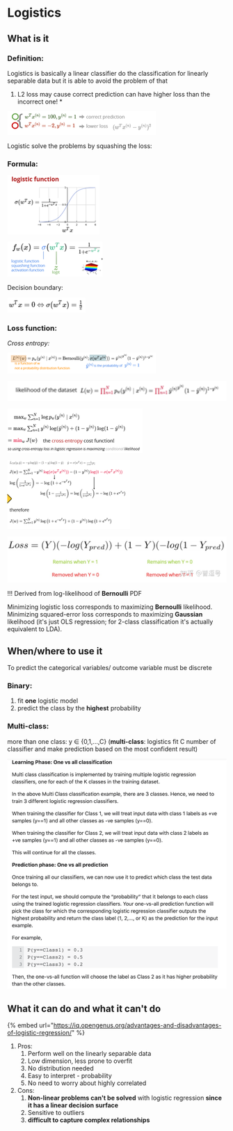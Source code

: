# Logistics

## What is it&#x20;

### Definition:

Logistics is basically a linear classifier do the classification for linearly separable data but it is able to avoid the problem of that&#x20;

1. L2 loss may cause correct prediction can have higher loss than the incorrect one!
   *

![](<.gitbook/assets/image (19).png>)

Logistic solve the problems by squashing the loss:&#x20;

### Formula:

![](<.gitbook/assets/image (7).png>)

![](<.gitbook/assets/image (8).png>)

Decision boundary:&#x20;

![](<.gitbook/assets/image (20).png>)

### Loss function:

_Cross entropy:_

![](<.gitbook/assets/image (10).png>)

![](<.gitbook/assets/image (16).png>)

![](<.gitbook/assets/image (17).png>)

![](<.gitbook/assets/image (18).png>)

![](<.gitbook/assets/image (21).png>)

!!! Derived from log-likelihood of **Bernoulli** PDF

Minimizing logistic loss corresponds to maximizing **Bernoulli** likelihood. Minimizing squared-error loss corresponds to maximizing **Gaussian** likelihood (it's just OLS regression; for 2-class classification it's actually equivalent to LDA).

## When/where to use it&#x20;

To predict the categorical variables/ outcome variable must be discrete

### Binary:

1. fit **one** logistic model
2. predict the class by the **highest** probability

### **Multi-class:**

more than one class:  y ∈ {0,1,…,C} (**multi-class**: logistics fit C number of classifier and make prediction based on the most confident result)

![](<.gitbook/assets/image (22).png>)



## What it can do and what it can't do

{% embed url="https://iq.opengenus.org/advantages-and-disadvantages-of-logistic-regression/" %}

1. Pros:
   1. Perform well on the linearly separable data
   2. Low dimension, less prone to overfit
   3. No distribution needed
   4. Easy to interpret - probability
   5. No need to worry about highly correlated
2. Cons:
   1. **Non-linear problems can't be solved** with logistic regression **since it has a linear decision surface**
   2. Sensitive to outliers
   3. **difficult to capture complex relationships**
